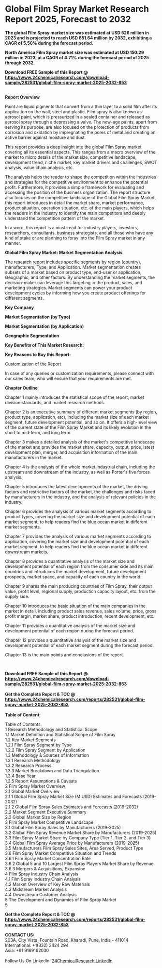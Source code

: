 <h1>Global Film Spray Market Research Report 2025, Forecast to 2032</h1><p><strong>The global Film Spray market size was estimated at USD 526 million in 2023 and is projected to reach USD 851.64 million by 2032, exhibiting a CAGR of 5.50% during the forecast period.</strong></p><p>
</p><p><strong>North America Film Spray market size was estimated at USD 150.29 million in 2023, at a CAGR of 4.71% during the forecast period of 2025 through 2032.</strong></p><div><b>Download FREE Sample of this Report @ 
            <a href="https://www.24chemicalresearch.com/download-sample/282531/global-film-spray-market-2025-2032-853">
            https://www.24chemicalresearch.com/download-sample/282531/global-film-spray-market-2025-2032-853</a></b></div><br><p>
</p><p><strong>Report Overview</strong></p><p>
</p><p>Paint are liquid pigments that convert from a thin layer to a solid film after its application on the wall, steel and plastic. Film spray is also known as aerosol paint, which is pressurized in a sealed container and released as aerosol spray through a depressing a valve. The new-age paints, apart from serving its purpose, are also focused on the protection of products from corrosion and oxidation by impregnating the pores of metal and creating an active barrier against moisture and dust.</p><p>
</p><p>This report provides a deep insight into the global Film Spray market covering all its essential aspects. This ranges from a macro overview of the market to micro details of the market size, competitive landscape, development trend, niche market, key market drivers and challenges, SWOT analysis, value chain analysis, etc.</p><p>
</p><p>The analysis helps the reader to shape the competition within the industries and strategies for the competitive environment to enhance the potential profit. Furthermore, it provides a simple framework for evaluating and accessing the position of the business organization. The report structure also focuses on the competitive landscape of the Global Film Spray Market, this report introduces in detail the market share, market performance, product situation, operation situation, etc. of the main players, which helps the readers in the industry to identify the main competitors and deeply understand the competition pattern of the market.</p><p>
In a word, this report is a must-read for industry players, investors, researchers, consultants, business strategists, and all those who have any kind of stake or are planning to foray into the Film Spray market in any manner.</p><p>
</p><p><strong>Global Film Spray Market: Market Segmentation Analysis</strong></p><p>
</p><p>The research report includes specific segments by region (country), manufacturers, Type, and Application. Market segmentation creates subsets of a market based on product type, end-user or application, Geographic, and other factors. By understanding the market segments, the decision-maker can leverage this targeting in the product, sales, and marketing strategies. Market segments can power your product development cycles by informing how you create product offerings for different segments.</p><p>
</p><p><strong>Key Company</strong></p><p>
</p><p>
</p><p><strong>Market Segmentation (by Type)</strong></p><p>
</p><p>
</p><p><strong>Market Segmentation (by Application)</strong></p><p>
</p><p>
</p><p><strong>Geographic Segmentation</strong></p><p>
</p><p>
</p><p><strong>Key Benefits of This Market Research:</strong></p><p>
</p><p>
</p><p><strong>Key Reasons to Buy this Report:</strong></p><p>
</p><p>
</p><p>Customization of the Report</p><p>
In case of any queries or customization requirements, please connect with our sales team, who will ensure that your requirements are met.</p><p>
</p><p><strong>Chapter Outline</strong></p><p>
</p><p>Chapter 1 mainly introduces the statistical scope of the report, market division standards, and market research methods.</p><p>
Chapter 2 is an executive summary of different market segments (by region, product type, application, etc), including the market size of each market segment, future development potential, and so on. It offers a high-level view of the current state of the Film Spray Market and its likely evolution in the short to mid-term, and long term.</p><p>
Chapter 3 makes a detailed analysis of the market's competitive landscape of the market and provides the market share, capacity, output, price, latest development plan, merger, and acquisition information of the main manufacturers in the market.</p><p>
Chapter 4 is the analysis of the whole market industrial chain, including the upstream and downstream of the industry, as well as Porter's five forces analysis.</p><p>
Chapter 5 introduces the latest developments of the market, the driving factors and restrictive factors of the market, the challenges and risks faced by manufacturers in the industry, and the analysis of relevant policies in the industry.</p><p>
Chapter 6 provides the analysis of various market segments according to product types, covering the market size and development potential of each market segment, to help readers find the blue ocean market in different market segments.</p><p>
Chapter 7 provides the analysis of various market segments according to application, covering the market size and development potential of each market segment, to help readers find the blue ocean market in different downstream markets.</p><p>
Chapter 8 provides a quantitative analysis of the market size and development potential of each region from the consumer side and its main countries and introduces the market development, future development prospects, market space, and capacity of each country in the world.</p><p>
Chapter 9 shares the main producing countries of Film Spray, their output value, profit level, regional supply, production capacity layout, etc. from the supply side.</p><p>
Chapter 10 introduces the basic situation of the main companies in the market in detail, including product sales revenue, sales volume, price, gross profit margin, market share, product introduction, recent development, etc.</p><p>
Chapter 11 provides a quantitative analysis of the market size and development potential of each region during the forecast period.</p><p>
Chapter 12 provides a quantitative analysis of the market size and development potential of each market segment during the forecast period.</p><p>
Chapter 13 is the main points and conclusions of the report.</p><p>
 </p><div><b>Download FREE Sample of this Report @ 
            <a href="https://www.24chemicalresearch.com/download-sample/282531/global-film-spray-market-2025-2032-853">
            https://www.24chemicalresearch.com/download-sample/282531/global-film-spray-market-2025-2032-853</a></b></div><br><div><b>Get the Complete Report & TOC @ 
            <a href="https://www.24chemicalresearch.com/reports/282531/global-film-spray-market-2025-2032-853">
            https://www.24chemicalresearch.com/reports/282531/global-film-spray-market-2025-2032-853</a></b></div><br>
            <b>Table of Content:</b><p>Table of Contents<br />
1 Research Methodology and Statistical Scope<br />
1.1 Market Definition and Statistical Scope of Film Spray<br />
1.2 Key Market Segments<br />
1.2.1 Film Spray Segment by Type<br />
1.2.2 Film Spray Segment by Application<br />
1.3 Methodology & Sources of Information<br />
1.3.1 Research Methodology<br />
1.3.2 Research Process<br />
1.3.3 Market Breakdown and Data Triangulation<br />
1.3.4 Base Year<br />
1.3.5 Report Assumptions & Caveats<br />
2 Film Spray Market Overview<br />
2.1 Global Market Overview<br />
2.1.1 Global Film Spray Market Size (M USD) Estimates and Forecasts (2019-2032)<br />
2.1.2 Global Film Spray Sales Estimates and Forecasts (2019-2032)<br />
2.2 Market Segment Executive Summary<br />
2.3 Global Market Size by Region<br />
3 Film Spray Market Competitive Landscape<br />
3.1 Global Film Spray Sales by Manufacturers (2019-2025)<br />
3.2 Global Film Spray Revenue Market Share by Manufacturers (2019-2025)<br />
3.3 Film Spray Market Share by Company Type (Tier 1, Tier 2, and Tier 3)<br />
3.4 Global Film Spray Average Price by Manufacturers (2019-2025)<br />
3.5 Manufacturers Film Spray Sales Sites, Area Served, Product Type<br />
3.6 Film Spray Market Competitive Situation and Trends<br />
3.6.1 Film Spray Market Concentration Rate<br />
3.6.2 Global 5 and 10 Largest Film Spray Players Market Share by Revenue<br />
3.6.3 Mergers & Acquisitions, Expansion<br />
4 Film Spray Industry Chain Analysis<br />
4.1 Film Spray Industry Chain Analysis<br />
4.2 Market Overview of Key Raw Materials<br />
4.3 Midstream Market Analysis<br />
4.4 Downstream Customer Analysis<br />
5 The Development and Dynamics of Film Spray Market <br />
5</p><div><b>Get the Complete Report & TOC @ 
            <a href="https://www.24chemicalresearch.com/reports/282531/global-film-spray-market-2025-2032-853">
            https://www.24chemicalresearch.com/reports/282531/global-film-spray-market-2025-2032-853</a></b></div><br><b>CONTACT US:</b><br>
            203A, City Vista, Fountain Road, Kharadi, Pune, India - 411014<br>
            International: +1(332) 2424 294<br>
            Asia: +91 9169162030 <br><br>
            Follow Us On LinkedIn: <a href="https://www.linkedin.com/company/24chemicalresearch/">24ChemicalResearch LinkedIn</a>